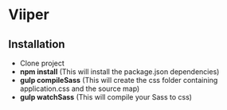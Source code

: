 # Viiper

## Installation
- Clone project
- **npm install** (This will install the package.json dependencies)
- **gulp compileSass** (This will create the css folder containing application.css and the source map)
- **gulp watchSass** (This will compile your Sass to css)


